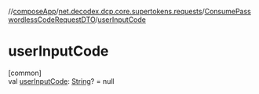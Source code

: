 //[composeApp](../../../index.md)/[net.decodex.dcp.core.supertokens.requests](../index.md)/[ConsumePasswordlessCodeRequestDTO](index.md)/[userInputCode](user-input-code.md)

# userInputCode

[common]\
val [userInputCode](user-input-code.md): [String](https://kotlinlang.org/api/latest/jvm/stdlib/kotlin/-string/index.html)? = null
